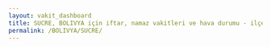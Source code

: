 ```yaml
---
layout: vakit_dashboard
title: SUCRE, BOLIVYA için iftar, namaz vakitleri ve hava durumu - ilçe/eyalet seç
permalink: /BOLIVYA/SUCRE/
---
```


<script type="text/javascript">
  var GLOBAL_COUNTRY = 'BOLIVYA';
  var GLOBAL_CITY = 'SUCRE';
  var GLOBAL_STATE = '';
  var lat = 72;
  var lon = 21;
</script>

